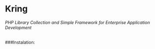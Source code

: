# Kring
###### PHP Library Collection and Simple Framework for Enterprise Application Development

###Instalation:


